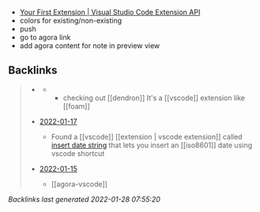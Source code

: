 - [Your First Extension | Visual Studio Code Extension
API](https://code.visualstudio.com/api/get-started/your-first-extension)
- colors for existing/non-existing
- push
- go to agora link
- add agora content for note in preview view

## Backlinks

> - [](2021-01-04.md)
>   - -	checking out [[dendron]] It's a [[vscode]] extension like [[foam]]
>    
> - [2022-01-17](arweave.md)
>   - Found a [[vscode]] [[extension | vscode extension]] called [insert date string](https://marketplace.visualstudio.com/items?itemName=jsynowiec.vscode-insertdatestring) that lets you insert an [[iso8601]] date using vscode shortcut
>    
> - [2022-01-15](2022-01-15.md)
>   - [[agora-vscode]]

_Backlinks last generated 2022-01-28 07:55:20_
